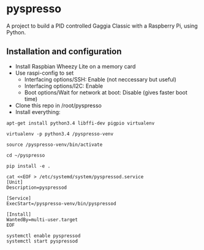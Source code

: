 # pyspresso

A project to build a PID controlled Gaggia Classic with a Raspberry Pi, using
Python.

## Installation and configuration

* Install Raspbian Wheezy Lite on a memory card
* Use raspi-config to set
  * Interfacing options/SSH: Enable (not neccessary but useful)
  * Interfacing options/I2C: Enable
  * Boot options/Wait for network at boot: Disable (gives faster boot time)
* Clone this repo in /root/pyspresso
* Install everything:
```
apt-get install python3.4 libffi-dev pigpio virtualenv

virtualenv -p python3.4 /pyspresso-venv

source /pyspresso-venv/bin/activate

cd ~/pyspresso

pip install -e .

cat <<EOF > /etc/systemd/system/pyspressod.service
[Unit]
Description=pyspressod

[Service]
ExecStart=/pyspresso-venv/bin/pyspressod

[Install]
WantedBy=multi-user.target
EOF

systemctl enable pyspressod
systemctl start pyspressod
```
